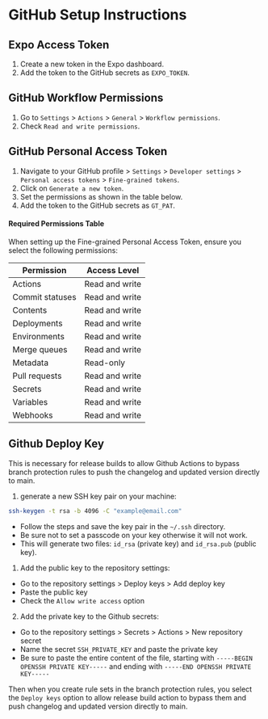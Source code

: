# GitHub Setup Instructions

## Expo Access Token

1. Create a new token in the Expo dashboard.
2. Add the token to the GitHub secrets as `EXPO_TOKEN`.

## GitHub Workflow Permissions

1. Go to `Settings` > `Actions` > `General` > `Workflow permissions`.
2. Check `Read and write permissions`.

## GitHub Personal Access Token

1. Navigate to your GitHub profile > `Settings` > `Developer settings` > `Personal access tokens` > `Fine-grained tokens`.
2. Click on `Generate a new token`.
3. Set the permissions as shown in the table below.
4. Add the token to the GitHub secrets as `GT_PAT`.

#### Required Permissions Table

When setting up the Fine-grained Personal Access Token, ensure you select the following permissions:

| Permission      | Access Level   |
| --------------- | -------------- |
| Actions         | Read and write |
| Commit statuses | Read and write |
| Contents        | Read and write |
| Deployments     | Read and write |
| Environments    | Read and write |
| Merge queues    | Read and write |
| Metadata        | Read-only      |
| Pull requests   | Read and write |
| Secrets         | Read and write |
| Variables       | Read and write |
| Webhooks        | Read and write |

## Github Deploy Key

This is necessary for release builds to allow Github Actions to bypass branch protection rules to push the changelog and updated version directly to main.

1. generate a new SSH key pair on your machine:

```bash
ssh-keygen -t rsa -b 4096 -C "example@email.com"
```

- Follow the steps and save the key pair in the `~/.ssh` directory.
- Be sure not to set a passcode on your key otherwise it will not work.
- This will generate two files: `id_rsa` (private key) and `id_rsa.pub` (public key).

1. Add the public key to the repository settings:

- Go to the repository settings > Deploy keys > Add deploy key
- Paste the public key
- Check the `Allow write access` option

2. Add the private key to the Github secrets:

- Go to the repository settings > Secrets > Actions > New repository secret
- Name the secret `SSH_PRIVATE_KEY` and paste the private key
- Be sure to paste the entire content of the file, starting with `-----BEGIN OPENSSH PRIVATE KEY-----` and ending with `-----END OPENSSH PRIVATE KEY-----`

Then when you create rule sets in the branch protection rules, you select the `Deploy keys` option to allow release build action to bypass them and push changelog and updated version directly to main.
